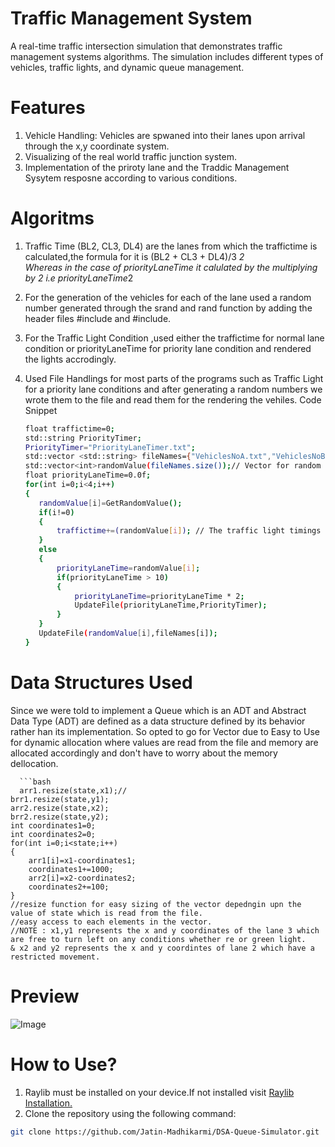 # Traffic Management System
A real-time traffic intersection simulation that demonstrates traffic management systems algorithms. The simulation includes different types of vehicles, traffic lights, and dynamic queue management.

# Features
1. Vehicle Handling: Vehicles are spwaned into their lanes upon arrival through the x,y coordinate system.
2. Visualizing of the real world traffic junction system.
3. Implementation of the priroty lane and the Traddic Management Sysytem resposne according to various conditions.

# Algoritms
1. Traffic Time
   (BL2, CL3, DL4) are the lanes from which the traffictime is calculated,the formula for it is (BL2 + CL3 + DL4)/3 *2  
   Whereas in the case of priorityLaneTime it calulated by the multiplying by 2 i.e priorityLaneTime*2
2. For the generation of the vehicles for each of the lane used a random number generated through the srand and rand function by adding the header files #include<cstdlib> and #include<ctime>.
3. For the Traffic Light Condition ,used either the traffictime for normal lane condition or priorityLaneTime for priority lane condition and rendered the lights accrodingly.
4. Used File Handlings for most parts of the programs such as Traffic Light for a priority lane conditions and after generating a random numbers we wrote them to the file and read them for the rendering the vehiles.
   Code Snippet

     ```bash
     float traffictime=0;
    std::string PriorityTimer;
    PriorityTimer="PriorityLaneTimer.txt";
    std::vector <std::string> fileNames={"VehiclesNoA.txt","VehiclesNoB.txt","VehiclesNoC.txt","VehiclesNoD.txt"};// Vector containing the files names 
    std::vector<int>randomValue(fileNames.size());// Vector for random number generation. 
    float priorityLaneTime=0.0f;
    for(int i=0;i<4;i++)
    {
        randomValue[i]=GetRandomValue();
        if(i!=0)
        {
            traffictime+=(randomValue[i]); // The traffic light timings are only considered for the roads B,C and D 
        }
        else
        {
            priorityLaneTime=randomValue[i];
            if(priorityLaneTime > 10)
            {
                priorityLaneTime=priorityLaneTime * 2;
                UpdateFile(priorityLaneTime,PriorityTimer);
            }
        }
        UpdateFile(randomValue[i],fileNames[i]);
    }
    ```
# Data Structures Used
Since we were told to implement a Queue which is an ADT and Abstract Data Type (ADT) are defined as a data structure defined by its behavior rather han its implementation. So opted to go for Vector due to 
Easy to Use for dynamic allocation where values are read from the file and memory are allocated accordingly and don't have to worry about the memory dellocation.

      ```bash
      arr1.resize(state,x1);//
    brr1.resize(state,y1);
    arr2.resize(state,x2);
    brr2.resize(state,y2);
    int coordinates1=0;
    int coordinates2=0;
    for(int i=0;i<state;i++)
    {
        arr1[i]=x1-coordinates1;
        coordinates1+=1000;
        arr2[i]=x2-coordinates2;
        coordinates2+=100;
    }
    //resize function for easy sizing of the vector depedngin upn the value of state which is read from the file.
    //easy access to each elements in the vector.
    //NOTE : x1,y1 represents the x and y coordinates of the lane 3 which are free to turn left on any conditions whether re or green light.
    & x2 and y2 represents the x and y coordintes of lane 2 which have a restricted movement. 

# Preview
![Image](https://github.com/user-attachments/assets/1bae00cd-6660-46bd-bbac-ecbc8ac79d42)

# How to Use?
1. Raylib must be installed on your device.If not installed visit <a href="https://www.raylib.com">Raylib Installation.</a>
2. Clone the repository using the following command:

```bash
git clone https://github.com/Jatin-Madhikarmi/DSA-Queue-Simulator.git
```
